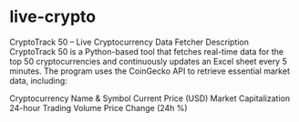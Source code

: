 # live-crypto
CryptoTrack 50 – Live Cryptocurrency Data Fetcher
Description
CryptoTrack 50 is a Python-based tool that fetches real-time data for the top 50 cryptocurrencies and continuously updates an Excel sheet every 5 minutes. The program uses the CoinGecko API to retrieve essential market data, including:

Cryptocurrency Name & Symbol
Current Price (USD)
Market Capitalization
24-hour Trading Volume
Price Change (24h %)
